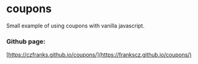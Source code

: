 # coupons
Small example of using coupons with vanilla javascript.

### Github page:
[https://czfranks.github.io/coupons/](https://frankscz.github.io/coupons/)
